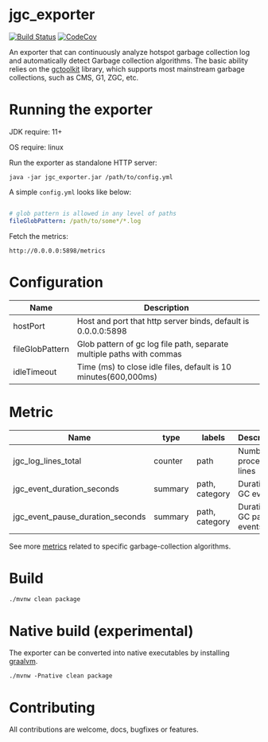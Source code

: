 # jgc_exporter
[![Build Status][maven-build-image]][maven-build-url]
[![CodeCov][codecov-image]][codecov-url]

An exporter that can continuously analyze hotspot garbage collection log and automatically detect Garbage collection algorithms. The basic ability relies on the [gctoolkit](https://github.com/microsoft/gctoolkit) library, which supports most mainstream garbage collections, such as CMS, G1, ZGC, etc.
# Running the exporter
JDK require: 11+

OS require: linux

Run the exporter as standalone HTTP server:
```shell
java -jar jgc_exporter.jar /path/to/config.yml
```

A simple `config.yml` looks like below:
```yaml

# glob pattern is allowed in any level of paths
fileGlobPattern: /path/to/some*/*.log
```

Fetch the metrics:
```agsl
http://0.0.0.0:5898/metrics
```

# Configuration
| Name             | Description                                                            |
|------------------|------------------------------------------------------------------------|
| hostPort         | Host and port that http server binds, default is 0.0.0.0:5898          |
| fileGlobPattern  | Glob pattern of gc log file path, separate multiple paths with commas  |
| idleTimeout      | Time (ms) to close idle files, default is 10 minutes(600,000ms)        |

# Metric
| Name                             | type    | labels         | Description                 |
|----------------------------------|---------|----------------|-----------------------------|
| jgc_log_lines_total              | counter | path           | Number of process log lines |
| jgc_event_duration_seconds       | summary | path, category | Duration of GC events       |
| jgc_event_pause_duration_seconds | summary | path, category | Duration of GC pause events |

See more [metrics](https://github.com/loyispa/jgc_exporter/blob/main/src/main/java/prometheus/exporter/jgc/collector/parser/Metrics.java) related to specific garbage-collection algorithms.

# Build
```
./mvnw clean package
```

# Native build (experimental)
The exporter can be converted into native executables by installing [graalvm](https://www.graalvm.org/downloads/).
```
./mvnw -Pnative clean package
```

# Contributing
All contributions are welcome, docs, bugfixes or features.

[maven-build-image]: https://github.com/loyispa/jgc_exporter/workflows/Java%20CI%20with%20Maven/badge.svg
[maven-build-url]: https://github.com/loyispa/jgc_exporter/actions/workflows/maven.yaml
[codecov-image]: https://codecov.io/gh/loyispa/jgc_exporter/branch/main/graph/badge.svg
[codecov-url]: https://app.codecov.io/gh/loyispa/jgc_exporter
